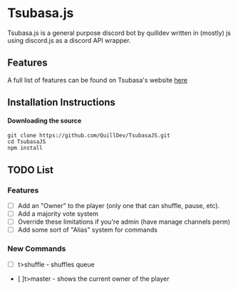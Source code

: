 # Tsubasa.js
Tsubasa.js is a general purpose discord bot
by quilldev written in (mostly) js using discord.js as a discord
API wrapper.
## Features
A full list of features can be found on Tsubasa's website [here](https://quilldev.tech/tsubasa)
## Installation Instructions
#### Downloading the source
```text
git clone https://github.com/QuillDev/TsubasaJS.git
cd TsubasaJS
npm install
```

## TODO List
### Features
- [ ] Add an "Owner" to the player (only one that can shuffle, pause, etc).
- [ ] Add a majority vote system
- [ ] Override these limitations if you're admin (have manage channels perm)
- [ ] Add some sort of "Alias" system for commands
### New Commands
- [ ] t>shuffle - shuffles queue 
- [ ]t>master - shows the current owner of the player